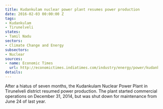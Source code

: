 ```yaml
---
title: Kudankulam nuclear power plant resumes power production
date: 2016-02-03 00:00:00 Z
tags:
- Kudankulam
- Tirunelveli
states:
- Tamil Nadu
sectors:
- Climate Change and Energy
subsectors:
- Nuclear
sources:
- name: Economic Times
  url: http://economictimes.indiatimes.com/industry/energy/power/kudankulam-nuclear-plant-resumes-power-generation-after-7-months/articleshow/50784923.cms
details: 
---
```


After a hiatus of seven months, the Kudankulam Nuclear Power Plant in Tirunelveli district resumed power production. The plant started commercial operations on December 31, 2014, but was shut down for maintenance from June 24 of last year.
